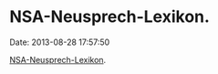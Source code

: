 NSA-Neusprech-Lexikon.
======================

Date: 2013-08-28 17:57:50

[NSA-Neusprech-Lexikon](http://www.slate.com/articles/news_and_politics/politics/2013/07/nsa_lexicon_how_james_clapper_and_other_u_s_officials_mislead_the_american.html).
